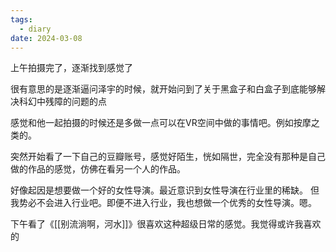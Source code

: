 ```yaml
---
tags:
  - diary
date: 2024-03-08
---
```

上午拍摄完了，逐渐找到感觉了

很有意思的是逐渐逼问泽宇的时候，就开始问到了关于黑盒子和白盒子到底能够解决科幻中残障的问题的点

感觉和他一起拍摄的时候还是多做一点可以在VR空间中做的事情吧。例如按摩之类的。

突然开始看了一下自己的豆瓣账号，感觉好陌生，恍如隔世，完全没有那种是自己做的作品的感觉，仿佛在看另一个人的作品。

好像起因是想要做一个好的女性导演。最近意识到女性导演在行业里的稀缺。
但我势必不会进入行业吧。即便不进入行业，我也想做一个优秀的女性导演。嗯。

下午看了《[[别流淌啊，河水]]》很喜欢这种超级日常的感觉。我觉得或许我喜欢的

